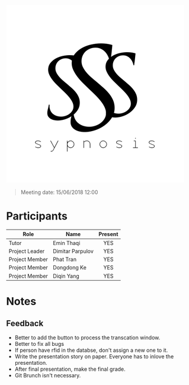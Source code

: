 ![alt text](img/sypnosisLOGO.png)

>Meeting date: 15/06/2018 12:00

Participants
============
| Role | Name | Present |
| ---- | ---- | :-----: |
| Tutor | Emin Thaqi | YES |
| Project Leader | Dimitar Parpulov | YES |
| Project Member | Phat Tran | YES |
| Project Member | Dongdong Ke | YES |
| Project Member | Diqin Yang | YES |

Notes
=====



Feedback
--------
- Better to add the button to process the transcation window.
- Better to fix all bugs 
- If person have rfid in the databse, don't assign a new one to it.
- Write the presentation story on paper. Everyone has to inlove the presentation. 
- After final presentation, make the final grade.
- Git Brunch isn't necessary.